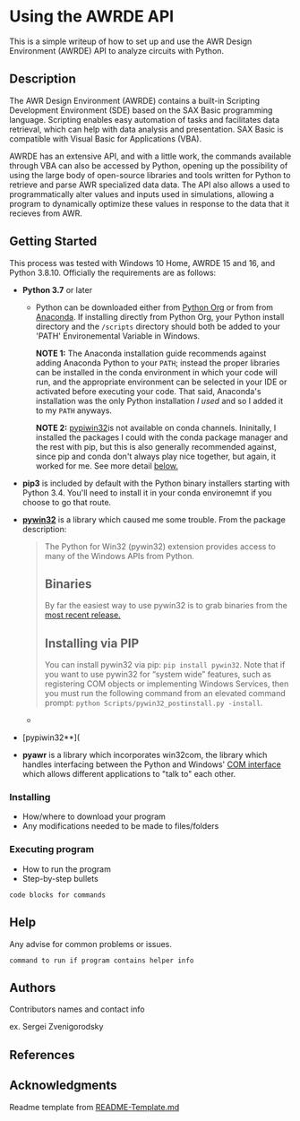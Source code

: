 # Using the AWRDE API 
This is a simple writeup of how to set up and use the AWR Design Environment (AWRDE) API to analyze circuits with Python.

## Description
The AWR Design Environment (AWRDE) contains a built-in Scripting Development Environment (SDE) based on the SAX Basic programming language. Scripting enables easy automation of tasks and facilitates data retrieval, which can help with data analysis and presentation. SAX Basic is compatible with Visual Basic for Applications (VBA). 

AWRDE has an extensive API, and with a little work, the commands available through VBA can also be accessed by Python, opening up the possibility of using the large body of open-source libraries and tools written for Python to retrieve and parse AWR specialized data data. The API also allows a used to programmatically alter values and inputs used in simulations, allowing a program to dynamically optimize these values in response to the data that it recieves from AWR.

## Getting Started

This process was tested with Windows 10 Home, AWRDE 15 and 16, and Python 3.8.10. Officially the requirements are as follows:

* **Python 3.7** or later
   * Python can be downloaded either from [Python Org](https://www.python.org/) or from from [Anaconda](https://www.anaconda.com/). If installing directly from Python Org, your Python install directory and the `/scripts` directory should both be added to your 'PATH' Environemental Variable in Windows.  
   
     **NOTE 1:** The Anaconda installation guide recommends against adding Anaconda Python to your `PATH`; instead the proper libraries can be installed in the conda environment in which your code will run, and the appropriate environment can be selected in your IDE or activated before executing your code. That said, Anaconda's installation was the only Python installation *I used* and so I added it to my `PATH` anyways.  
   
     **NOTE 2:** [pypiwin32]()is not available on conda channels. Ininitally, I installed the packages I could with the conda package manager and the rest with pip, but this is also generally recommended against, since pip and conda don't always play nice together, but again, it worked for me. See more detail [below.]()

* **pip3** is included by default with the Python binary installers starting with Python 3.4. You'll need to install it in your conda environemnt if you choose to go that route.
* [**pywin32**](https://pypi.org/project/pywin32/) is a library which caused me some trouble. From the package description:  
   >  The Python for Win32 (pywin32) extension provides access to many of the Windows APIs from Python.
   >  ## Binaries 
   >  By far the easiest way to use pywin32 is to grab binaries from the [most recent release.](https://github.com/mhammond/pywin32/releases)
   >  ## Installing via PIP
   >  You can install pywin32 via pip: `pip install pywin32`.
   >  Note that if you want to use pywin32 for “system wide” features, such as registering COM objects or implementing Windows Services, then you must run the following command from an elevated command prompt:
   >  `python Scripts/pywin32_postinstall.py -install`.
  * 
  

* [pypiwin32**](
   
* **pyawr** is a library which incorporates win32com, the library which handles interfacing between the Python and Windows' [COM interface](https://en.wikipedia.org/wiki/Component_Object_Model) which allows different applications to "talk to" each other. 

### Installing

* How/where to download your program
* Any modifications needed to be made to files/folders

### Executing program

* How to run the program
* Step-by-step bullets
```
code blocks for commands
```

## Help

Any advise for common problems or issues.
```
command to run if program contains helper info
```

## Authors

Contributors names and contact info

ex. Sergei Zvenigorodsky

## References

## Acknowledgments
Readme template from [README-Template.md](https://gist.github.com/DomPizzie/7a5ff55ffa9081f2de27c315f5018afc)
